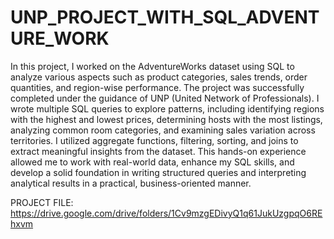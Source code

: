 # UNP_PROJECT_WITH_SQL_ADVENTURE_WORK

In this project, I worked on the AdventureWorks dataset using SQL to analyze various aspects such as product categories, sales trends, order quantities, and region-wise performance. The project was successfully completed under the guidance of UNP (United Network of Professionals). I wrote multiple SQL queries to explore patterns, including identifying regions with the highest and lowest prices, determining hosts with the most listings, analyzing common room categories, and examining sales variation across territories. I utilized aggregate functions, filtering, sorting, and joins to extract meaningful insights from the dataset. This hands-on experience allowed me to work with real-world data, enhance my SQL skills, and develop a solid foundation in writing structured queries and interpreting analytical results in a practical, business-oriented manner.

PROJECT FILE: https://drive.google.com/drive/folders/1Cv9mzgEDivyQ1q61JukUzgpqO6REhxvm
